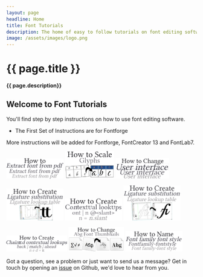 ```yaml
---
layout: page  
headline: Home  
title: Font Tutorials  
description: The home of easy to follow tutorials on font editing software.  
image: /assets/images/logo.png  
---
```


# {{ page.title }}  

**{{ page.description}}**  

## Welcome to Font Tutorials  

You'll find step by step instructions on how to use font editing software.  
- The First Set of Instructions are for Fontforge  

More instructions will be added for Fontforge, FontCreator 13 and FontLab7.  

[<img src="/assets/images/pdf/0-how-to-extract-fonts-pdf-fontforge.png" alt="how-to-extract-fonts-from-pdf-in-fontforge" width="30%" height="30%"/>](/how-to-extract-font-pdf/) [<img src="/assets/images/scale/0-how-to-scale-glyphs-fontforge.png" alt="how-to-scale-glyphs-in-fontforge" width="26%" height="26%"/>](/how-to-scale-glyphs/) [<img src="/assets/images/interface/0-how-to-change-user-interface-fontforge.png" alt="how-to-change-display-settings-using-fontforge" width="28%" height="28%"/>](/change-user-interface-fontforge/)  
 
[<img src="/assets/images/ligature2/0-how-to-create-ligature-tables-fontforge.png" alt="how-to-create-ligature-tables-in-fontforge" width="30%" height="30%"/>](/how-to-add-ligature-tables/) [<img src="/assets/images/contextual/0-how-to-create-contextual-lookups-fontforge.png" alt="how-to-create-contextual-lookup-table-in-fontforge" width="30%" height="30%"/>](/how-to-create-contextual-ligatures/) [<img src="/assets/images/ligature1/0-how-to-create-ligature-tables-fontforge.png" alt="how-to-create-ligature-tables-in-fontforge" width="30%" height="30%"/>](/how-to-create-ligatures/)  

[<img src="/assets/images/chain/0-how-to-create-chained-contextual-lookup-fontforge.png" alt="how-to-create-contextual-chaining-lookup-table-in-fontforge" width="32%" height="32%"/>](/how-to-chained-contextual-ligatures/) [<img src="/assets/images/thumbnail/0-how-to-change-abg-font-thumbnail.png" alt="how-to-fix-abg-font-thumbnails-before-and-after" width="29%" height="29%"/>](/how-to-fix-font-abg-thumbnails/) [<img src="/assets/images/name/0-how-to-name-font-families-fontforge.png" alt="how-to-name-font-families-in-fontforge" width="30%" height="30%"/>](/how-to-name-font-family/)  

Got a question, see a problem or just want to send us a message? Get in touch by opening an [issue] on Github, we'd love to hear from you.  

[issue]: //github.com/g-wallis/font-tutorials/issues  